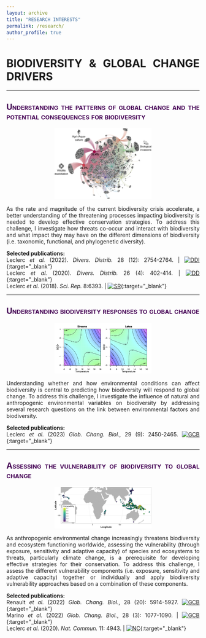 ```yaml
---
layout: archive
title: "RESEARCH INTERESTS"
permalink: /research/
author_profile: true
---
```

<style> .aligncenter {text-align: center;} </style>
<style> body {text-align: justify} </style> <!-- Justify text. -->

# **BIODIVERSITY & GLOBAL CHANGE DRIVERS**

------

## <span style="font-variant:small-caps;"><span style="color:#440154">**Understanding the patterns of global change and the potential consequences for biodiversity**</span></span>
<p class="aligncenter">
<img src="/images/gcbiodivpatternsimpacts_band.png"
    alt="centered image"
    width="50%" height="50%" alt="A 100x100 image">
</p>

As the rate and magnitude of the current biodiversity crisis accelerate, a better understanding of the threatening processes impacting biodiversity is needed to develop effective conservation strategies. To address this challenge, I investigate how threats co-occur and interact with biodiversity and what impact they may have on the different dimensions of biodiversity (i.e. taxonomic, functional, and phylogenetic diversity).

**Selected publications:**  
Leclerc *et al.* (2022). *Divers. Distrib.* 28 (12): 2754-2764. $|$
[![DDI](https://img.shields.io/badge/DOI-10.1111/ddi.13441-21908C.svg)](https://doi.org/10.1111/ddi.13441){:target="_blank"}<br>
Leclerc *et al.* (2020). *Divers. Distrib.* 26 (4): 402-414. $|$ [![DD](https://img.shields.io/badge/DOI-10.1111/ddi.13024-21908C.svg)](https://doi.org/10.1111/ddi.13024){:target="_blank"}<br>
Leclerc *et al.* (2018). *Sci. Rep.* 8:6393. $|$ [![SR](https://img.shields.io/badge/DOI-10.1038/s41598--018--24733--0-21908C.svg)](https://doi.org/10.1038/s41598-018-24733-0){:target="_blank"}<br>


------

## <span style="font-variant:small-caps;"><span style="color:#440154">**Understanding biodiversity responses to global change**</span></span>
<p class="aligncenter">
<img src="/images/envcondfwstruct_band.png"
    alt="centered image"
    width="50%" height="50%" alt="A 100x100 image">
</p>

Understanding whether and how environmental conditions can affect biodiversity is central to predicting how biodiversity will respond to global change. To address this challenge, I investigate the influence of natural and anthropogenic environmental variables on biodiversity by addressing several research questions on the link between environmental factors and biodiversity.


**Selected publications:**  
Leclerc *et al.* (2023) *Glob. Chang. Biol.*, 29 (9): 2450-2465. [![GCB](https://img.shields.io/badge/DOI-10.1111/gcb.16642-21908C.svg)](https://doi.org/10.1111/gcb.16642){:target="_blank"}<br>

------

## <span style="font-variant:small-caps;"><span style="color:#440154">**Assessing the vulnerability of biodiversity to global change**</span></span>
<p class="aligncenter">
<img src="/images/gcbiodivvulnerability_band.png"
    alt="centered image"
    width="50%" height="50%" alt="A 100x100 image">
</p>

As anthropogenic environmental change increasingly threatens biodiversity and ecosystem functioning worldwide, assessing the vulnerability (through exposure, sensitivity and adaptive capacity) of species and ecosystems to threats, particularly climate change, is a prerequisite for developing effective strategies for their conservation. To address this challenge, I assess the different vulnerability components (i.e. exposure, sensitivity and adaptive capacity) together or individually and apply biodiversity vulnerability approaches based on a combination of these components.

**Selected publications:**  
Renault *et al.* (2022) *Glob. Chang. Biol.*, 28 (20): 5914-5927. [![GCB](https://img.shields.io/badge/DOI-10.1111/gcb.16338-21908C.svg)](https://doi.org/10.1111/gcb.16338){:target="_blank"}<br>
Marino *et al.* (2022) *Glob. Chang. Biol.*, 28 (3): 1077-1090. $|$ [![GCB](https://img.shields.io/badge/DOI-10.1111/gcb.15941-21908C.svg)](https://doi.org/10.1111/gcb.15941){:target="_blank"}<br>
Leclerc *et al.* (2020). *Nat. Commun.* 11: 4943. $|$ [![NC](https://img.shields.io/badge/DOI-10.1038/s41467--020--18740--x-21908C.svg)](https://doi.org/10.1038/s41467-020-18740-x){:target="_blank"}<br>
